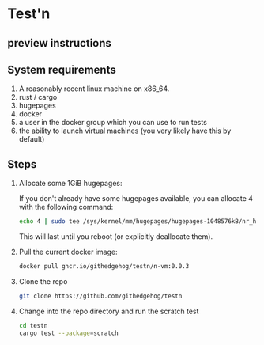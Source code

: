 # Test'n

## preview instructions

## System requirements

1. A reasonably recent linux machine on x86_64.
2. rust / cargo
3. hugepages
4. docker
5. a user in the docker group which you can use to run tests
6. the ability to launch virtual machines (you very likely have this by default)

## Steps

1. Allocate some 1GiB hugepages:

   If you don't already have some hugepages available, you can allocate 4 with the following command:

   ```bash
   echo 4 | sudo tee /sys/kernel/mm/hugepages/hugepages-1048576kB/nr_hugepages
   ```

   This will last until you reboot (or explicitly deallocate them).

2. Pull the current docker image:

   ```bash
   docker pull ghcr.io/githedgehog/testn/n-vm:0.0.3
   ```

3. Clone the repo

   ```bash
   git clone https://github.com/githedgehog/testn
   ```

4. Change into the repo directory and run the scratch test

   ```bash
   cd testn
   cargo test --package=scratch
   ```
